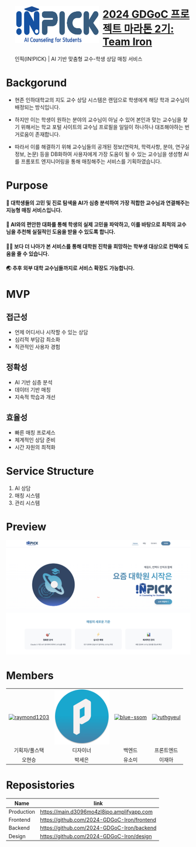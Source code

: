 <div id="toc">
  <ul align="left" style="list-style: none">
    <summary>
      <img width="230" height="100" align="left" style="float: left; align-content: center; margin: 0 10px 0 0;" alt="IN!PICK" src="https://github.com/2024-GDGoC-Iron/.github/blob/main/logo.png" href="https://main.d3096mo4zl8ipo.amplifyapp.com"/>
      <h1><a href="https://main.d3096mo4zl8ipo.amplifyapp.com">2024 GDGoC 프로젝트 마라톤 2기: Team Iron</a></h1>
      <p>인픽(IN!PICK) | AI 기반 맞춤형 교수-학생 상담 매칭 서비스</p>
    </summary>
  </ul>
</div>

# Backgorund
- 현존 인하대학교의 지도 교수 상담 시스템은 랜덤으로 학생에게 해당 학과 교수님이 배정되는 방식입니다.

- 하지만 이는 학생이 원하는 분야의 교수님이 아닐 수 있어 본인과 맞는 교수님을 찾기 위해서는 학교 포털 사이트의 교수님 프로필을 일일이 하나하나 대조해야하는 번거로움이 존재합니다.

- 따라서 이를 해결하기 위해 교수님들의 공개된 정보(연락처, 학력사항, 분야, 연구실 정보, 논문) 등을 DB화하여 사용자에게 가장 도움이 될 수 있는 교수님을 생성형 AI를 프롬포트 엔지니어링을 통해 매칭해주는 서비스를 기획하였습니다.

# Purpose
#### 🤔 대학생들의 고민 및 진로 탐색을 AI가 심층 분석하여 가장 적합한 교수님과 연결해주는 지능형 매칭 서비스입니다.<br/>
#### 🙏 AI와의 편안한 대화를 통해 학생의 실제 고민을 파악하고, 이를 바탕으로 최적의 교수님을 추천해 실질적인 도움을 받을 수 있도록 합니다.<br/>
#### 👩‍🎓 보다 더 나아가 본 서비스를 통해 대학원 진학을 희망하는 학부생 대상으로 컨택에 도움을 줄 수 있습니다.<br/>
#### 🌏 추후 외부 대학 교수님들까지로 서비스 확장도 가능합니다.

# MVP
## 접근성
- 언제 어디서나 시작할 수 있는 상담
- 심리적 부담감 최소화
- 직관적인 사용자 경험
## 정확성
- AI 기반 심층 분석
- 데이터 기반 매칭
- 지속적 학습과 개선
## 효율성
- 빠른 매칭 프로세스
- 체계적인 상담 준비
- 시간 자원의 최적화

# Service Structure
1. AI 상담
2. 매칭 시스템
3. 관리 시스템

# Preview
<img width=auto height=auto max-width=800px max-height=800px align="center" alt="preview" src="https://github.com/2024-GDGoC-Iron/.github/blob/main/preview.png">

# Members
<table>
      <tr>
        <td><a href="https://github.com/raymond1203"><img width="150" height="150" align="center" alt="raymond1203" src="https://avatars.githubusercontent.com/raymond1203"></a></td>
        <td><a href="https://github.com/2024-GDGoC-Iron"><img width="150" height="150" align="center" alt="github" src="https://github.com/2024-GDGoC-Iron/.github/blob/main/mainIcon.png"></a></td>
        <td><a href="https://github.com/blue-ssom"><img width="150" height="150" align="center" alt="blue-ssom" src="https://avatars.githubusercontent.com/blue-ssom"></a></td>
        <td><a href="https://github.com/Ruthgyeul"><img width="150" height="150" align="center" alt="ruthgyeul" src="https://avatars.githubusercontent.com/ruthgyeul"></a></td>
      </tr>
      <tr>
        <td align="center">기획자/풀스택</td>
        <td align="center">디자이너</td>
        <td align="center">백엔드</td>
        <td align="center">프론트엔드</td>
      </tr>
      <tr>
        <td align="center">오현승</td>
        <td align="center">박세은</td>
        <td align="center">유소미</td>
        <td align="center">이재아</td>
      </tr>
</table>

# Reposistories
|Name|link|
|---|---|
|Production|https://main.d3096mo4zl8ipo.amplifyapp.com|
|Frontend|https://github.com/2024-GDGoC-Iron/frontend|
|Backend|https://github.com/2024-GDGoC-Iron/backend|
|Design|https://github.com/2024-GDGoC-Iron/design|
